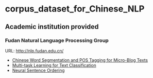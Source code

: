 # corpus_dataset_for_Chinese_NLP
## Academic institution provided
### Fudan Natural Language Processing Group
URL: http://nlp.fudan.edu.cn/
* [Chinese Word Segmentation and POS Tagging for Micro-Blog Texts](http://nlp.fudan.edu.cn/data/)
* [Multi-task Learning for Text Classification](http://nlp.fudan.edu.cn/data/)
* [Neural Sentence Ordering](http://nlp.fudan.edu.cn/data/)
